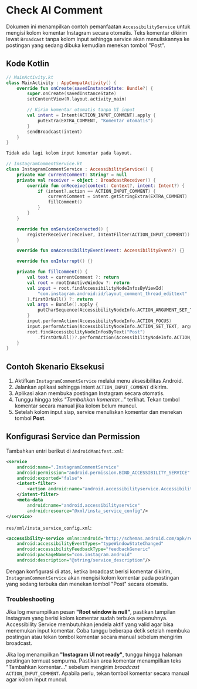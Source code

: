 # Check AI Comment

Dokumen ini menampilkan contoh pemanfaatan `AccessibilityService` untuk
mengisi kolom komentar Instagram secara otomatis. Teks komentar dikirim lewat
`Broadcast` tanpa kolom input sehingga service akan menuliskannya ke postingan
yang sedang dibuka kemudian menekan tombol "Post".

## Kode Kotlin
```kotlin
// MainActivity.kt
class MainActivity : AppCompatActivity() {
    override fun onCreate(savedInstanceState: Bundle?) {
        super.onCreate(savedInstanceState)
        setContentView(R.layout.activity_main)

        // Kirim komentar otomatis tanpa UI input
        val intent = Intent(ACTION_INPUT_COMMENT).apply {
            putExtra(EXTRA_COMMENT, "Komentar otomatis")
        }
        sendBroadcast(intent)
    }
}
```

```xml
Tidak ada lagi kolom input komentar pada layout.
```

```kotlin
// InstagramCommentService.kt
class InstagramCommentService : AccessibilityService() {
    private var currentComment: String? = null
    private val receiver = object : BroadcastReceiver() {
        override fun onReceive(context: Context?, intent: Intent?) {
            if (intent?.action == ACTION_INPUT_COMMENT) {
                currentComment = intent.getStringExtra(EXTRA_COMMENT)
                fillComment()
            }
        }
    }

    override fun onServiceConnected() {
        registerReceiver(receiver, IntentFilter(ACTION_INPUT_COMMENT))
    }

    override fun onAccessibilityEvent(event: AccessibilityEvent?) {}

    override fun onInterrupt() {}

    private fun fillComment() {
        val text = currentComment ?: return
        val root = rootInActiveWindow ?: return
        val input = root.findAccessibilityNodeInfosByViewId(
            "com.instagram.android:id/layout_comment_thread_edittext"
        ).firstOrNull() ?: return
        val args = Bundle().apply {
            putCharSequence(AccessibilityNodeInfo.ACTION_ARGUMENT_SET_TEXT_CHARSEQUENCE, text)
        }
        input.performAction(AccessibilityNodeInfo.ACTION_FOCUS)
        input.performAction(AccessibilityNodeInfo.ACTION_SET_TEXT, args)
        root.findAccessibilityNodeInfosByText("Post")
            .firstOrNull()?.performAction(AccessibilityNodeInfo.ACTION_CLICK)
    }
}
```

## Contoh Skenario Eksekusi

1. Aktifkan `InstagramCommentService` melalui menu aksesibilitas Android.
2. Jalankan aplikasi sehingga intent `ACTION_INPUT_COMMENT` dikirim.
3. Aplikasi akan membuka postingan Instagram secara otomatis.
4. Tunggu hingga teks *"Tambahkan komentar…"* terlihat. Tekan tombol
   komentar secara manual jika kolom belum muncul.
5. Setelah kolom input siap, service menuliskan komentar dan menekan
   tombol **Post**.

## Konfigurasi Service dan Permission
Tambahkan entri berikut di `AndroidManifest.xml`:
```xml
<service
    android:name=".InstagramCommentService"
    android:permission="android.permission.BIND_ACCESSIBILITY_SERVICE"
    android:exported="false">
    <intent-filter>
        <action android:name="android.accessibilityservice.AccessibilityService"/>
    </intent-filter>
    <meta-data
        android:name="android.accessibilityservice"
        android:resource="@xml/insta_service_config"/>
</service>
```

`res/xml/insta_service_config.xml`:
```xml
<accessibility-service xmlns:android="http://schemas.android.com/apk/res/android"
    android:accessibilityEventTypes="typeWindowStateChanged"
    android:accessibilityFeedbackType="feedbackGeneric"
    android:packageNames="com.instagram.android"
    android:description="@string/service_description"/>
```

Dengan konfigurasi di atas, ketika broadcast berisi komentar dikirim,
`InstagramCommentService` akan mengisi kolom komentar pada postingan yang
sedang terbuka dan menekan tombol "Post" secara otomatis.

### Troubleshooting

Jika log menampilkan pesan **"Root window is null"**, pastikan tampilan
Instagram yang berisi kolom komentar sudah terbuka sepenuhnya. Accessibility
Service membutuhkan jendela aktif yang valid agar bisa menemukan input
komentar. Coba tunggu beberapa detik setelah membuka postingan atau tekan
tombol komentar secara manual sebelum mengirim broadcast.

Jika log menampilkan **"Instagram UI not ready"**, tunggu hingga halaman
postingan termuat sempurna. Pastikan area komentar menampilkan teks
"Tambahkan komentar…" sebelum mengirim *broadcast* `ACTION_INPUT_COMMENT`.
Apabila perlu, tekan tombol komentar secara manual agar kolom input muncul.
